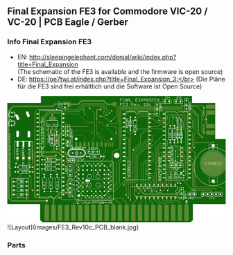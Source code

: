 ## Final Expansion FE3 for Commodore VIC-20 / VC-20 | PCB Eagle / Gerber

### Info Final Expansion FE3
* EN: http://sleepingelephant.com/denial/wiki/index.php?title=Final_Expansion </br>
(The schematic of the FE3 is available and the firmware is open source) 
* DE: https://oe7twj.at/index.php?title=Final_Expansion_3:</br>
(Die Pläne für die FE3 sind frei erhältlich und die Software ist Open Source)

<img src="https://raw.githubusercontent.com/edi-z/FE3/master/images/FE3_Rev10c_PCB_blank.jpg">
![Layout](images/FE3_Rev10c_PCB_blank.jpg)

### Parts

